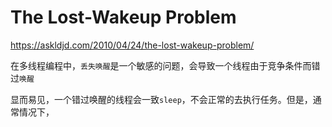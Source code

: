 # The Lost-Wakeup Problem

https://askldjd.com/2010/04/24/the-lost-wakeup-problem/

在多线程编程中，`丢失唤醒`是一个敏感的问题，会导致一个线程由于竞争条件而错过`唤醒`

显而易见，一个错过唤醒的线程会一致`sleep`，不会正常的去执行任务。但是，通常情况下，
